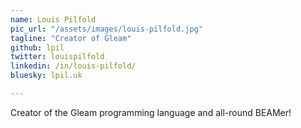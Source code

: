 ```yaml
---
name: Louis Pilfold
pic_url: "/assets/images/louis-pilfold.jpg"
tagline: "Creator of Gleam"
github: lpil
twitter: louispilfold
linkedin: /in/louis-pilfold/
bluesky: lpil.uk

---
```

Creator of the Gleam programming language and all-round BEAMer!
